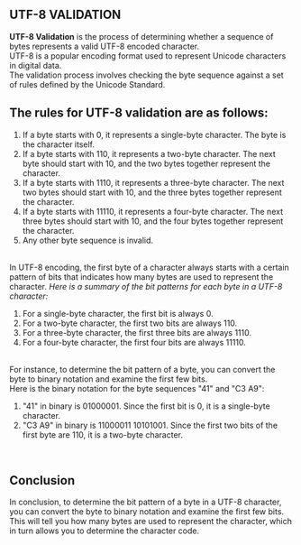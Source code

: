 ## UTF-8 VALIDATION
<strong>UTF-8 Validation</strong> is the process of determining whether a sequence of bytes represents a valid UTF-8 encoded character.
<br> UTF-8 is a popular encoding format used to represent Unicode characters in digital data.
<br> The validation process involves checking the byte sequence against a set of rules defined by the Unicode Standard.

<h2>The rules for UTF-8 validation are as follows:</h2>
<ol>
<li>If a byte starts with 0, it represents a single-byte character. The byte is the character itself.</li>

<li>If a byte starts with 110, it represents a two-byte character. The next byte should start with 10, and the two bytes together represent the character.</li>

<li>If a byte starts with 1110, it represents a three-byte character. The next two bytes should start with 10, and the three bytes together represent the character.</li>

<li>If a byte starts with 11110, it represents a four-byte character. The next three bytes should start with 10, and the four bytes together represent the character.</li>

<li>Any other byte sequence is invalid.</li>
</ol>
<br>
In UTF-8 encoding, the first byte of a character always starts with a certain pattern of bits that indicates how many bytes are used to represent the character.<em> Here is a summary of the bit patterns for each byte in a UTF-8 character:</em>
<ol>
<li>For a single-byte character, the first bit is always 0.</li>
<li>For a two-byte character, the first two bits are always 110.</li>
<li>For a three-byte character, the first three bits are always 1110.</li>
<li>For a four-byte character, the first four bits are always 11110.</li>
</ol>
<br>For instance, to determine the bit pattern of a byte, you can convert the byte to binary notation and examine the first few bits. <br>Here is the binary notation for the byte sequences "41" and "C3 A9":
<ol>
<li>"41" in binary is 01000001. Since the first bit is 0, it is a single-byte character.</li>
<li>"C3 A9" in binary is 11000011 10101001. Since the first two bits of the first byte are 110, it is a two-byte character.</li>
</ol>
<br>
<h2>Conclusion</h2>
<p>In conclusion, to determine the bit pattern of a byte in a UTF-8 character, you can convert the byte to binary notation and examine the first few bits. This will tell you how many bytes are used to represent the character, which in turn allows you to determine the character code.</p>